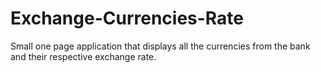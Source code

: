 # Exchange-Currencies-Rate
Small one page application that displays all the currencies from the bank and their respective exchange rate.
